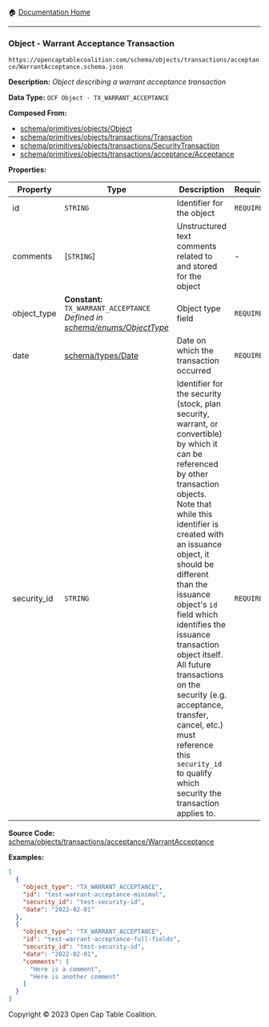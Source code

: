 :house: [Documentation Home](../../../../../README.md)

---

### Object - Warrant Acceptance Transaction

`https://opencaptablecoalition.com/schema/objects/transactions/acceptance/WarrantAcceptance.schema.json`

**Description:** _Object describing a warrant acceptance transaction_

**Data Type:** `OCF Object - TX_WARRANT_ACCEPTANCE`

**Composed From:**

- [schema/primitives/objects/Object](../../../primitives/objects/Object.md)
- [schema/primitives/objects/transactions/Transaction](../../../primitives/objects/transactions/Transaction.md)
- [schema/primitives/objects/transactions/SecurityTransaction](../../../primitives/objects/transactions/SecurityTransaction.md)
- [schema/primitives/objects/transactions/acceptance/Acceptance](../../../primitives/objects/transactions/acceptance/Acceptance.md)

**Properties:**

| Property    | Type                                                                                                           | Description                                                                                                                                                                                                                                                                                                                                                                                                                                                                                                 | Required   |
| ----------- | -------------------------------------------------------------------------------------------------------------- | ----------------------------------------------------------------------------------------------------------------------------------------------------------------------------------------------------------------------------------------------------------------------------------------------------------------------------------------------------------------------------------------------------------------------------------------------------------------------------------------------------------- | ---------- |
| id          | `STRING`                                                                                                       | Identifier for the object                                                                                                                                                                                                                                                                                                                                                                                                                                                                                   | `REQUIRED` |
| comments    | [`STRING`]                                                                                                     | Unstructured text comments related to and stored for the object                                                                                                                                                                                                                                                                                                                                                                                                                                             | -          |
| object_type | **Constant:** `TX_WARRANT_ACCEPTANCE`</br>_Defined in [schema/enums/ObjectType](../../../enums/ObjectType.md)_ | Object type field                                                                                                                                                                                                                                                                                                                                                                                                                                                                                           | `REQUIRED` |
| date        | [schema/types/Date](../../../types/Date.md)                                                                    | Date on which the transaction occurred                                                                                                                                                                                                                                                                                                                                                                                                                                                                      | `REQUIRED` |
| security_id | `STRING`                                                                                                       | Identifier for the security (stock, plan security, warrant, or convertible) by which it can be referenced by other transaction objects. Note that while this identifier is created with an issuance object, it should be different than the issuance object's `id` field which identifies the issuance transaction object itself. All future transactions on the security (e.g. acceptance, transfer, cancel, etc.) must reference this `security_id` to qualify which security the transaction applies to. | `REQUIRED` |

**Source Code:** [schema/objects/transactions/acceptance/WarrantAcceptance](../../../../../../schema/objects/transactions/acceptance/WarrantAcceptance.schema.json)

**Examples:**

```json
[
  {
    "object_type": "TX_WARRANT_ACCEPTANCE",
    "id": "test-warrant-acceptance-minimal",
    "security_id": "test-security-id",
    "date": "2022-02-01"
  },
  {
    "object_type": "TX_WARRANT_ACCEPTANCE",
    "id": "test-warrant-acceptance-full-fields",
    "security_id": "test-security-id",
    "date": "2022-02-01",
    "comments": [
      "Here is a comment",
      "Here is another comment"
    ]
  }
]
```

Copyright © 2023 Open Cap Table Coalition.
